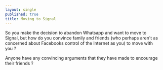 ```yaml
---
layout: single
published: true
title: Moving to Signal
---
```

So you make the decision to abandon Whatsapp and want to move to Signal, but how do you convince family and friends (who perhaps aren't as concerned about Facebooks control of the Internet as you) to move with you ?

Anyone have any convincing arguments that they have made to encourage their friends ?
